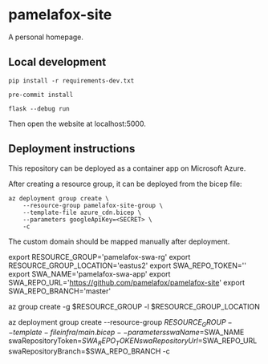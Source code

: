 # pamelafox-site
A personal homepage.

## Local development


```shell
pip install -r requirements-dev.txt
```

```shell
pre-commit install
```

```shell
flask --debug run
```

Then open the website at localhost:5000.

## Deployment instructions

This repository can be deployed as a container app on Microsoft Azure.

After creating a resource group, it can be deployed from the bicep file:

```
az deployment group create \
    --resource-group pamelafox-site-group \
    --template-file azure_cdn.bicep \
    --parameters googleApiKey=<SECRET> \
    -c
```

The custom domain should be mapped manually after deployment.


export RESOURCE_GROUP='pamelafox-swa-rg'
export RESOURCE_GROUP_LOCATION='eastus2'
export SWA_REPO_TOKEN=''
export SWA_NAME='pamelafox-swa-app'
export SWA_REPO_URL='https://github.com/pamelafox/pamelafox-site'
export SWA_REPO_BRANCH='master'

az group create -g $RESOURCE_GROUP -l $RESOURCE_GROUP_LOCATION

az deployment group create --resource-group $RESOURCE_GROUP --template-file infra/main.bicep --parameters swaName=$SWA_NAME swaRepositoryToken=$SWA_REPO_TOKEN swaRepositoryUrl=$SWA_REPO_URL swaRepositoryBranch=$SWA_REPO_BRANCH -c
